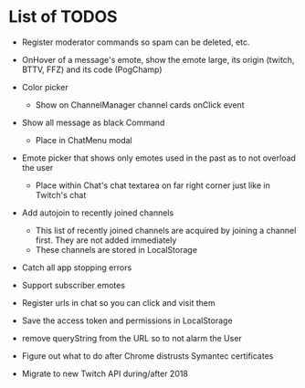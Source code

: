 # List of TODOS

* Register moderator commands so spam can be deleted, etc.

* OnHover of a message's emote, show the emote large, its origin (twitch, BTTV, FFZ) and its code (PogChamp)

* Color picker
    * Show on ChannelManager channel cards onClick event

* Show all message as black Command
    * Place in ChatMenu modal

* Emote picker that shows only emotes used in the past as to not overload the user
    * Place within Chat's chat textarea on far right corner just like in Twitch's chat
  
* Add autojoin to recently joined channels
    * This list of recently joined channels are acquired by joining a channel first. They are not added immediately
    * These channels are stored in LocalStorage

* Catch all app stopping errors 

* Support subscriber emotes

* Register urls in chat so you can click and visit them

* Save the access token and permissions in LocalStorage

* remove queryString from the URL so to not alarm the User

* Figure out what to do after Chrome distrusts Symantec certificates

* Migrate to new Twitch API during/after 2018